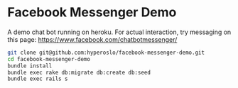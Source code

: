 # Facebook Messenger Demo

A demo chat bot running on heroku. For actual interaction, try messaging on this page: https://www.facebook.com/chatbotmessenger/

```bash
git clone git@github.com:hyperoslo/facebook-messenger-demo.git
cd facebook-messenger-demo
bundle install
bundle exec rake db:migrate db:create db:seed
bundle exec rails s
```
